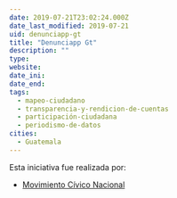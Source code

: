 ```yaml
---
date: 2019-07-21T23:02:24.000Z
date_last_modified: 2019-07-21
uid: denunciapp-gt
title: "Denunciapp Gt"
description: ""
type: 
website: 
date_ini: 
date_end: 
tags:
  - mapeo-ciudadano
  - transparencia-y-rendicion-de-cuentas
  - participación-ciudadana
  - periodismo-de-datos
cities: 
  - Guatemala
---
```


Esta iniciativa fue realizada por:

- [Movimiento Cívico Nacional](/i/movimiento-civico-nacional.html)
